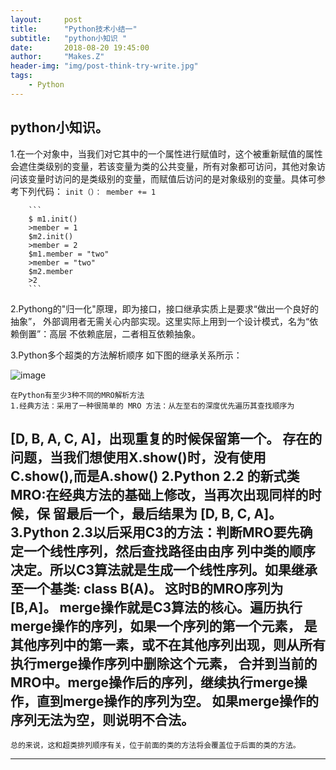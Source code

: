 ```yaml
---
layout:     post
title:      "Python技术小结一"
subtitle:   "python小知识 "
date:       2018-08-20 19:45:00
author:     "Makes.Z"
header-img: "img/post-think-try-write.jpg"
tags:
    - Python
---
```


## python小知识。

1.在一个对象中，当我们对它其中的一个属性进行赋值时，这个被重新赋值的属性
会遮住类级别的变量，若该变量为类的公共变量，所有对象都可访问，其他对象访
问该变量时访问的是类级别的变量，而赋值后访问的是对象级别的变量。具体可参
考下列代码：
      ```
        init（）：
            member += 1
      ```

        ```
        $ m1.init()
        >member = 1
        $m2.init()
        >member = 2
        $m1.member = "two"
        >member = "two"
        $m2.member
        >2
        ```

2.Pythong的"归一化"原理，即为接口，接口继承实质上是要求“做出一个良好的抽象”，
外部调用者无需关心内部实现。这里实际上用到一个设计模式，名为“依赖倒置”：高层
不依赖底层，二者相互依赖抽象。


3.Python多个超类的方法解析顺序
如下图的继承关系所示：

![image](../img/blog-conten/继承关系.png)

    在Python有至少3种不同的MRO解析方法
    1.经典方法：采用了一种很简单的 MRO 方法：从左至右的深度优先遍历其查找顺序为
[D, B, A, C, A]，出现重复的时候保留第一个。
    存在的问题，当我们想使用X.show()时，没有使用C.show(),而是A.show()
    2.Python 2.2 的新式类 MRO:在经典方法的基础上修改，当再次出现同样的时候，保
留最后一个，最后结果为 [D, B, C, A]。
    3.Python 2.3以后采用C3的方法：判断MRO要先确定一个线性序列，然后查找路径由由序
列中类的顺序决定。所以C3算法就是生成一个线性序列。如果继承至一个基类:  class B(A)。
这时B的MRO序列为[B,A]。
    merge操作就是C3算法的核心。遍历执行merge操作的序列，如果一个序列的第一个元素，
是其他序列中的第一素，或不在其他序列出现，则从所有执行merge操作序列中删除这个元素，
合并到当前的MRO中。merge操作后的序列，继续执行merge操作，直到merge操作的序列为空。
如果merge操作的序列无法为空，则说明不合法。
---
    总的来说，这和超类排列顺序有关，位于前面的类的方法将会覆盖位于后面的类的方法。
---
